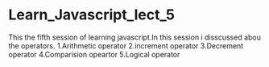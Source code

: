 # Learn_Javascript_lect_5
This the fifth session of learning javascript.In this session i disscussed abou the operators.
1.Arithmetic operator
2.increment operator
3.Decrement operator
4.Comparision opeartor
5.Logical operator
